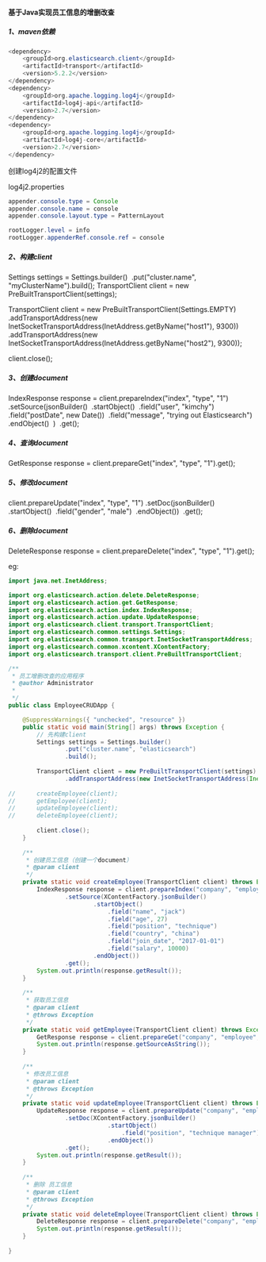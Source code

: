 #### 基于Java实现员工信息的增删改查

##### 1、maven依赖

~~~java
<dependency>
    <groupId>org.elasticsearch.client</groupId>
    <artifactId>transport</artifactId>
    <version>5.2.2</version>
</dependency>
<dependency>
    <groupId>org.apache.logging.log4j</groupId>
    <artifactId>log4j-api</artifactId>
    <version>2.7</version>
</dependency>
<dependency>
    <groupId>org.apache.logging.log4j</groupId>
    <artifactId>log4j-core</artifactId>
    <version>2.7</version>
</dependency>
~~~

创建log4j2的配置文件

log4j2.properties

~~~java
appender.console.type = Console
appender.console.name = console
appender.console.layout.type = PatternLayout

rootLogger.level = info
rootLogger.appenderRef.console.ref = console
~~~



##### 2、构建client

Settings settings = Settings.builder()
​        .put("cluster.name", "myClusterName").build();
TransportClient client = new PreBuiltTransportClient(settings);

TransportClient client = new PreBuiltTransportClient(Settings.EMPTY)
​        .addTransportAddress(new InetSocketTransportAddress(InetAddress.getByName("host1"), 9300))
​        .addTransportAddress(new InetSocketTransportAddress(InetAddress.getByName("host2"), 9300));

client.close();

##### 3、创建document

IndexResponse response = client.prepareIndex("index", "type", "1")
​        .setSource(jsonBuilder()
​                    .startObject()
​                        .field("user", "kimchy")
​                        .field("postDate", new Date())
​                        .field("message", "trying out Elasticsearch")
​                    .endObject()
​                  )
​        .get();

##### 4、查询document

GetResponse response = client.prepareGet("index", "type", "1").get();

##### 5、修改document

client.prepareUpdate("index", "type", "1")
​        .setDoc(jsonBuilder()               
​            .startObject()
​                .field("gender", "male")
​            .endObject())
​        .get();

##### 6、删除document

DeleteResponse response = client.prepareDelete("index", "type", "1").get();



eg:

~~~~java
import java.net.InetAddress;

import org.elasticsearch.action.delete.DeleteResponse;
import org.elasticsearch.action.get.GetResponse;
import org.elasticsearch.action.index.IndexResponse;
import org.elasticsearch.action.update.UpdateResponse;
import org.elasticsearch.client.transport.TransportClient;
import org.elasticsearch.common.settings.Settings;
import org.elasticsearch.common.transport.InetSocketTransportAddress;
import org.elasticsearch.common.xcontent.XContentFactory;
import org.elasticsearch.transport.client.PreBuiltTransportClient;

/**
 * 员工增删改查的应用程序
 * @author Administrator
 *
 */
public class EmployeeCRUDApp {

	@SuppressWarnings({ "unchecked", "resource" })
	public static void main(String[] args) throws Exception {
		// 先构建client
		Settings settings = Settings.builder()
				.put("cluster.name", "elasticsearch")
				.build();
		
		TransportClient client = new PreBuiltTransportClient(settings)
				.addTransportAddress(new InetSocketTransportAddress(InetAddress.getByName("localhost"), 9300));
		
//		createEmployee(client); 
//		getEmployee(client);
//		updateEmployee(client); 
//		deleteEmployee(client); 
		
		client.close();
	}
	
	/**
	 * 创建员工信息（创建一个document）
	 * @param client
	 */
	private static void createEmployee(TransportClient client) throws Exception {
		IndexResponse response = client.prepareIndex("company", "employee", "1")
				.setSource(XContentFactory.jsonBuilder()
						.startObject()
							.field("name", "jack")
							.field("age", 27)
							.field("position", "technique")
							.field("country", "china")
							.field("join_date", "2017-01-01")
							.field("salary", 10000)
						.endObject())
				.get();
		System.out.println(response.getResult()); 
	}
	
	/**
	 * 获取员工信息
	 * @param client
	 * @throws Exception
	 */
	private static void getEmployee(TransportClient client) throws Exception {
		GetResponse response = client.prepareGet("company", "employee", "1").get();
		System.out.println(response.getSourceAsString()); 
	}
	
	/**
	 * 修改员工信息
	 * @param client
	 * @throws Exception
	 */
	private static void updateEmployee(TransportClient client) throws Exception {
		UpdateResponse response = client.prepareUpdate("company", "employee", "1") 
				.setDoc(XContentFactory.jsonBuilder()
							.startObject()
								.field("position", "technique manager")
							.endObject())
				.get();
		System.out.println(response.getResult());  
 	}
	
	/**
	 * 删除 员工信息
	 * @param client
	 * @throws Exception
	 */
	private static void deleteEmployee(TransportClient client) throws Exception {
		DeleteResponse response = client.prepareDelete("company", "employee", "1").get();
		System.out.println(response.getResult());  
	}
	
}
~~~~

